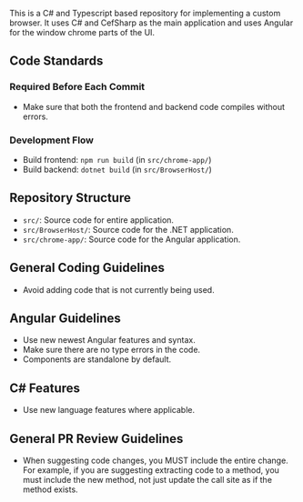This is a C# and Typescript based repository for implementing a custom browser. It uses C# and CefSharp as the main application
and uses Angular for the window chrome parts of the UI.

## Code Standards

### Required Before Each Commit
- Make sure that both the frontend and backend code compiles without errors.

### Development Flow
- Build frontend: `npm run build` (in `src/chrome-app/`)
- Build backend: `dotnet build` (in `src/BrowserHost/`)

## Repository Structure
- `src/`: Source code for entire application.
- `src/BrowserHost/`: Source code for the .NET application.
- `src/chrome-app/`: Source code for the Angular application.

## General Coding Guidelines
- Avoid adding code that is not currently being used.

## Angular Guidelines
- Use new newest Angular features and syntax.
- Make sure there are no type errors in the code.
- Components are standalone by default.

## C# Features
- Use new language features where applicable.

## General PR Review Guidelines
- When suggesting code changes, you MUST include the entire change. For example, if you
are suggesting extracting code to a method, you must include the new method, not just update the call
site as if the method exists.